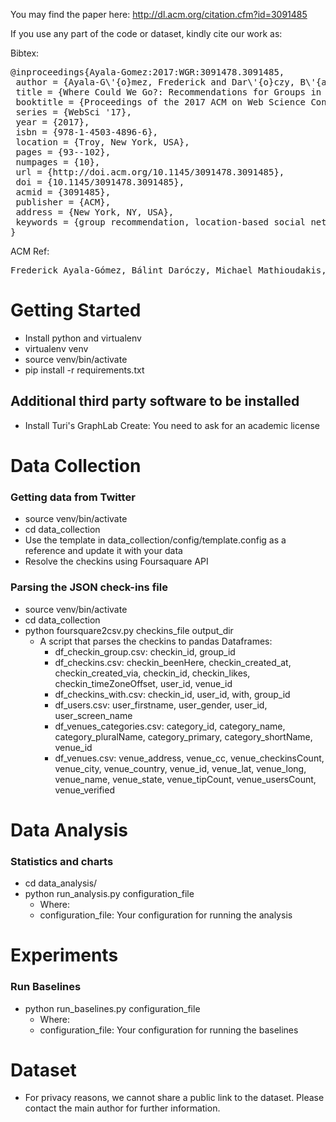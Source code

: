 You may find the paper here: http://dl.acm.org/citation.cfm?id=3091485

If you use any part of the code or dataset, kindly cite our work as:

Bibtex:
<pre>
@inproceedings{Ayala-Gomez:2017:WGR:3091478.3091485,
 author = {Ayala-G\'{o}mez, Frederick and Dar\'{o}czy, B\'{a}lint and Mathioudakis, Michael and Bencz\'{u}r, Andr\'{a}s and Gionis, Aristides},
 title = {Where Could We Go?: Recommendations for Groups in Location-Based Social Networks},
 booktitle = {Proceedings of the 2017 ACM on Web Science Conference},
 series = {WebSci '17},
 year = {2017},
 isbn = {978-1-4503-4896-6},
 location = {Troy, New York, USA},
 pages = {93--102},
 numpages = {10},
 url = {http://doi.acm.org/10.1145/3091478.3091485},
 doi = {10.1145/3091478.3091485},
 acmid = {3091485},
 publisher = {ACM},
 address = {New York, NY, USA},
 keywords = {group recommendation, location-based social networks, recommender systems},
}
</pre>

ACM Ref:
<pre>
Frederick Ayala-Gómez, Bálint Daróczy, Michael Mathioudakis, András Benczúr, and Aristides Gionis. 2017. Where Could We Go?: Recommendations for Groups in Location-Based Social Networks. In Proceedings of the 2017 ACM on Web Science Conference (WebSci '17). ACM, New York, NY, USA, 93-102. DOI: https://doi.org/10.1145/3091478.3091485
</pre>

# Getting Started
- Install python and virtualenv
- virtualenv venv
- source venv/bin/activate
- pip install -r requirements.txt

## Additional third party software to be installed
- Install Turi's GraphLab Create: You need to ask for an academic license

# Data Collection
### Getting data from Twitter
- source venv/bin/activate
- cd data_collection
- Use the template in data_collection/config/template.config as a reference and update it with your data
- Resolve the checkins using Foursaquare API

### Parsing the JSON check-ins file
- source venv/bin/activate
- cd data_collection
- python foursquare2csv.py checkins_file output_dir
    - A script that parses the checkins to pandas Dataframes:
        - df_checkin_group.csv: checkin_id, group_id 
        - df_checkins.csv: checkin_beenHere, checkin_created_at, checkin_created_via, checkin_id, checkin_likes, checkin_timeZoneOffset, user_id, venue_id 
        - df_checkins_with.csv: checkin_id, user_id, with, group_id 
        - df_users.csv: user_firstname, user_gender, user_id, user_screen_name 
        - df_venues_categories.csv: category_id, category_name, category_pluralName, category_primary, category_shortName, venue_id 
        - df_venues.csv: venue_address, venue_cc, venue_checkinsCount, venue_city, venue_country, venue_id, venue_lat, venue_long, venue_name, venue_state, venue_tipCount, venue_usersCount, venue_verified
    
# Data Analysis
### Statistics and charts
- cd data_analysis/
- python run_analysis.py configuration_file
    - Where:
    - configuration_file: Your configuration for running the analysis

# Experiments
### Run Baselines
- python run_baselines.py configuration_file
    - Where:
    - configuration_file: Your configuration for running the baselines

# Dataset
- For privacy reasons, we cannot share a public link to the dataset. Please contact the main author for further information.   